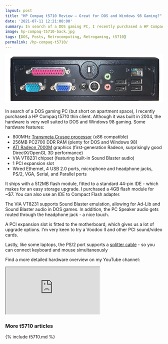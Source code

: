 ```yaml
---
layout: post
title: "HP Compaq t5710 Review – Great for DOS and Windows 98 Gaming?"
date: '2021-07-11 12:21:00:00'
summary: In search of a DOS gaming PC, I recently purchased a HP Compaq t5710 thin client. Although built in 2004, the hardware is very well suited to DOS and Windows 98 gaming ...
image: hp-compaq-t5710-back.jpg
tags: [DOS, Posts, Retrocomputing, Retrogaming, t5710]
permalink: /hp-compaq-t5710/
---
```


![](/img/posts/hp-compaq-t5710-back.jpg)

In search of a DOS gaming PC (but short on apartment space), I recently purchased a HP Compaq t5710 thin client. Although it was built in 2004, the hardware is very well suited to DOS and Windows 98 gaming. Some hardware features:

* 800MHz <a href="https://en.wikipedia.org/wiki/Transmeta_Crusoe" target="_blank">Transmeta Crusoe processor</a> (x86 compatible)
* 256MB PC2700 DDR RAM (plenty for DOS and Windows 98)
* <a href="https://en.wikipedia.org/wiki/Radeon_R100_series" target="_blank">ATI Radeon 7000M</a> graphics (first-generation Radeon, surprisingly good DirectX/OpenGL 3D performance)
* VIA VT8231 chipset (featuring built-in Sound Blaster audio) 
* 1 PCI expansion slot 
* Wired Ethernet, 4 USB 2.0 ports, microphone and headphone jacks, PS/2, VGA, Serial, and Parallel ports

It ships with a 512MB flash module, fitted to a standard 44-pin IDE - which makes for an easy storage upgrade. I purchased a 4GB flash module for ~$7. You can also use an IDE to Compact Flash adapter.

The VIA VT8231 supports Sound Blaster emulation, allowing for Ad-Lib and Sound Blaster audio in DOS games. In addition, the PC Speaker audio gets routed through the headphone jack - a nice touch.

A PCI expansion slot is fitted to the motherboard, which gives us a lot of upgrade options. I'm very keen to try a Voodoo II and other PCI sound/video cards.

Lastly, like some laptops, the PS/2 port supports a <a href="https://www.ebay.com/itm/392826957006" target="_blank">splitter cable</a> - so you can connect keyboard and mouse simultaneously  

Find a more detailed hardware overview on my YouTube channel:

<div class="youtube-container">
<iframe src="https://www.youtube.com/embed/V4DIPffO-sI?rel=0" 
allowfullscreen class="youtube-video"></iframe>
</div> 


### More t5710 articles

{% include t5710.md %}



